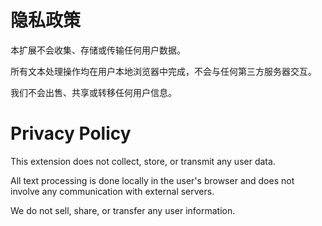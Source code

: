 # 隐私政策

本扩展不会收集、存储或传输任何用户数据。

所有文本处理操作均在用户本地浏览器中完成，不会与任何第三方服务器交互。

我们不会出售、共享或转移任何用户信息。
# Privacy Policy

This extension does not collect, store, or transmit any user data.

All text processing is done locally in the user's browser and does not involve any communication with external servers.

We do not sell, share, or transfer any user information.
